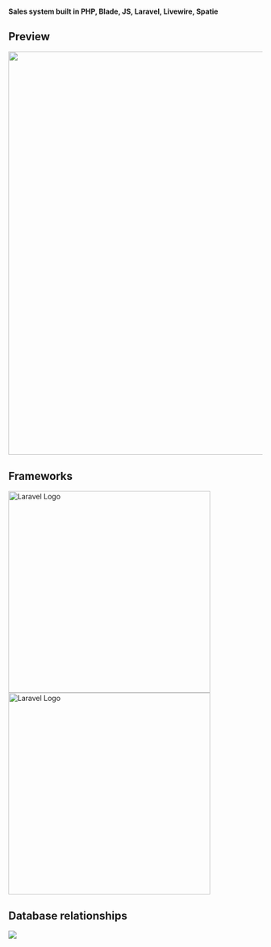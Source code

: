 <h4> Sales system built in PHP, Blade, JS, Laravel, Livewire, Spatie</h4>

<h2> Preview</h2>
<img src="https://i.imgur.com/wsur4LW.png"  width="800" >

<h2> Frameworks</h2>
<img src="https://raw.githubusercontent.com/laravel/art/master/logo-lockup/5%20SVG/2%20CMYK/1%20Full%20Color/laravel-logolockup-cmyk-red.svg" width="400" alt="Laravel Logo">
<img src="https://laravelnews.s3.amazonaws.com/images/livewire-v3.PNG" width="400" alt="Laravel Logo">

<h2> Database relationships</h2>
<img src="https://i.imgur.com/YNNikoD.png">
